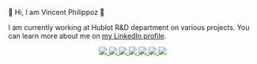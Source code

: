 👋 Hi, I am Vincent Philippoz 🤗

I am currently working at Hublot R&D department on various projects. You can learn more about me on [my LinkedIn profile](https://www.linkedin.com/in/vincent-philippoz-958707222/).


<p align="center">
  <a href="https://en.wikipedia.org/wiki/Python_(programming_language)">
    <img src="https://skillicons.dev/icons?i=python" />
  </a>

  <a href="https://en.wikipedia.org/wiki/C%2B%2B">
    <img src="https://skillicons.dev/icons?i=cpp" />
  </a>

  <a href="https://en.wikipedia.org/wiki/MATLAB">
    <img src="https://skillicons.dev/icons?i=matlab" />
  </a>

  <a href="https://en.wikipedia.org/wiki/Raspberry_Pi">
    <img src="https://skillicons.dev/icons?i=raspberrypi" />
  </a>

  <a href="https://en.wikipedia.org/wiki/Arduino">
    <img src="https://skillicons.dev/icons?i=arduino" />
  </a>
  
  <a href="https://en.wikipedia.org/wiki/HTML">
    <img src="https://skillicons.dev/icons?i=html" />
  </a>
  
  <a href="https://en.wikipedia.org/wiki/LaTeX">
    <img src="https://skillicons.dev/icons?i=latex" />
  </a>
</p>
